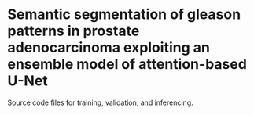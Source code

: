 # Semantic segmentation of gleason patterns in prostate adenocarcinoma exploiting an ensemble model of attention-based U-Net

Source code files for training, validation, and inferencing.
